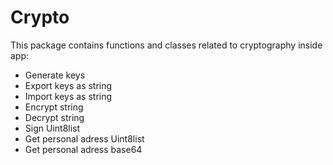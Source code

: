 # Crypto

This package contains functions and classes related to cryptography inside app:
- Generate keys
- Export keys as string
- Import keys as string
- Encrypt string
- Decrypt string
- Sign Uint8list
- Get personal adress Uint8list
- Get personal adress base64
